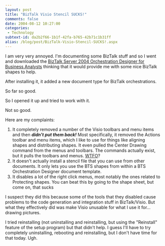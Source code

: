 ```yaml
---
layout: post
title: "BizTalk Visio Stencil SUCKS!"
comments: false
date: 2004-08-12 10:27:00
categories:
 - Technology
subtext-id: da2b2f66-1b1f-42fa-b765-42b71c1b31ff
alias: /blog/post/BizTalk-Visio-Stencil-SUCKS!.aspx
---
```



I am very very annoyed. I'm documenting some BizTalk stuff and so I went and downloaded the [BizTalk Server 2004 Orchestration Designer for Business Analysts](http://www.microsoft.com/downloads/details.aspx?FamilyID=C74D08BD-617E-43AC-B303-B6063B929BB3&displaylang=en) thinking that it would provide me with some nice BizTalk shapes to help.

After installing it, it added a new document type for BizTalk orchestrations.

So far so good.

So I opened it up and tried to work with it.

Not so good.

Here are my complaints:

  1. It completely removed a number of the Visio toolbars and menu items and then **_didn't put them back!_** Most specifically, it removed the Actions toolbar and menu items, which I like to use for things like aligning shapes and distributing shapes. It even pulled the Center Drawing command from the menus and toolbars. The commands actually exist, but it pulls the toolbars and menus. [WTFO](http://www.acronymfinder.com/af-query.asp?String=exact&Acronym=wtfo&Find=Find)? 
  2. It doesn't actually install a stencil file that you can use from other documents. It only lets you use the BTS shapes from within a BTS Orchestration Designer document template.
  3. It disables a lot of the right click menus, most notably the ones related to Protecting shapes. You can beat this by going to the shape sheet, but come on, that sucks

I suspect they did this because some of the tools that they disabled cause problems to the code generation and integration stuff in BizTalk/Visio. But what they effectively did was make Visio unusable for what I use it for... drawing pictures.

I tried reinstalling (not uninstalling and reinstalling, but using the "Reinstall" feature of the setup program) but that didn't help. I guess I'll have to try completely uninstalling, rebooting and reinstalling, but I don't have time for that today. Ugh.
